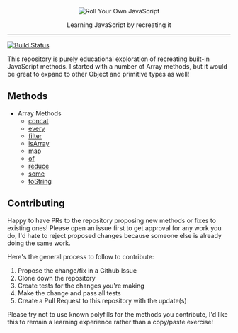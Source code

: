 <div align="center">
  <img alt="Roll Your Own JavaScript" src="./logo.png" />
</div>

<p align="center">Learning JavaScript by recreating it</p>

---

[![Build Status](https://travis-ci.com/nas5w/roll-your-own.svg?branch=master)](https://travis-ci.com/nas5w/roll-your-own)


This repository is purely educational exploration of recreating built-in JavaScript methods. I started with a number of Array methods, but it would be great to expand to other Object and primitive types as well!

## Methods

- Array Methods
  - [concat](./array/concat.js)
  - [every](./array/every.js)
  - [filter](./array/filter.js)
  - [isArray](./array/isArray.js)
  - [map](./array/map.js)
  - [of](./array/of.js)
  - [reduce](./array/reduce.js)
  - [some](./array/some.js)
  - [toString](./array/toString.js)

## Contributing

Happy to have PRs to the repository proposing new methods or fixes to existing ones! Please open an issue first to get approval for any work you do, I'd hate to reject proposed changes because someone else is already doing the same work.

Here's the general process to follow to contribute:

1. Propose the change/fix in a Github Issue
2. Clone down the repository
3. Create tests for the changes you're making
4. Make the change and pass all tests
5. Create a Pull Request to this repository with the update(s)

Please try not to use known polyfills for the methods you contribute, I'd like this to remain a learning experience rather than a copy/paste exercise!
